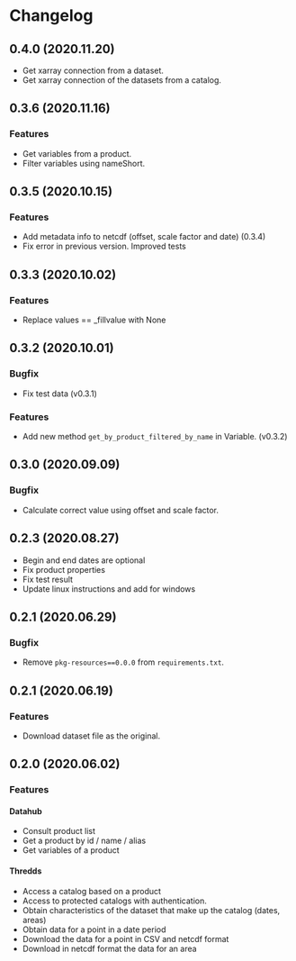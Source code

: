 # Changelog

## 0.4.0 (2020.11.20)
- Get xarray connection from a dataset.
- Get xarray connection of the datasets from a catalog.

## 0.3.6 (2020.11.16)
### Features
- Get variables from a product.
- Filter variables using nameShort.

## 0.3.5 (2020.10.15)
### Features
- Add metadata info to netcdf (offset, scale factor and date) (0.3.4)
- Fix error in previous version. Improved tests

## 0.3.3 (2020.10.02)
### Features
- Replace values == _fillvalue with None

## 0.3.2 (2020.10.01)
### Bugfix
- Fix test data (v0.3.1)

### Features
- Add new method `get_by_product_filtered_by_name` in Variable. (v0.3.2)


## 0.3.0 (2020.09.09)
### Bugfix
- Calculate correct value using offset and scale factor.

## 0.2.3 (2020.08.27)
- Begin and end dates are optional
- Fix product properties
- Fix test result
- Update linux instructions and add for windows
  
## 0.2.1 (2020.06.29)
### Bugfix
- Remove `pkg-resources==0.0.0` from `requirements.txt`.

## 0.2.1 (2020.06.19)
### Features
- Download dataset file as the original.

## 0.2.0 (2020.06.02)
### Features

#### Datahub
* Consult product list
* Get a product by id / name / alias
* Get variables of a product

#### Thredds
* Access a catalog based on a product
* Access to protected catalogs with authentication.
* Obtain characteristics of the dataset that make up the catalog (dates, areas)
* Obtain data for a point in a date period
* Download the data for a point in CSV and netcdf format
* Download in netcdf format the data for an area

